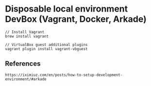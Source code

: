 # Disposable local environment DevBox (Vagrant, Docker, Arkade)

    // Install Vagrant
    brew install vagrant

    // VirtualBox guest additional plugins
    vagrant plugin install vagrant-vbguest

## References

    https://iximiuz.com/en/posts/how-to-setup-development-environment/#arkade